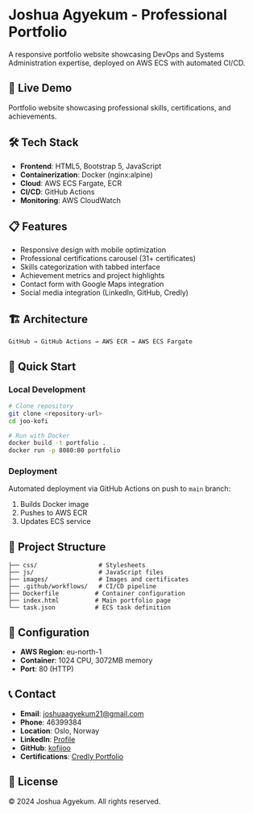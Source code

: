 # Joshua Agyekum - Professional Portfolio

A responsive portfolio website showcasing DevOps and Systems Administration expertise, deployed on AWS ECS with automated CI/CD.

## 🚀 Live Demo
Portfolio website showcasing professional skills, certifications, and achievements.

## 🛠️ Tech Stack
- **Frontend**: HTML5, Bootstrap 5, JavaScript
- **Containerization**: Docker (nginx:alpine)
- **Cloud**: AWS ECS Fargate, ECR
- **CI/CD**: GitHub Actions
- **Monitoring**: AWS CloudWatch

## 📋 Features
- Responsive design with mobile optimization
- Professional certifications carousel (31+ certificates)
- Skills categorization with tabbed interface
- Achievement metrics and project highlights
- Contact form with Google Maps integration
- Social media integration (LinkedIn, GitHub, Credly)

## 🏗️ Architecture
```
GitHub → GitHub Actions → AWS ECR → AWS ECS Fargate
```

## 🚀 Quick Start

### Local Development
```bash
# Clone repository
git clone <repository-url>
cd joo-kofi

# Run with Docker
docker build -t portfolio .
docker run -p 8080:80 portfolio
```

### Deployment
Automated deployment via GitHub Actions on push to `main` branch:
1. Builds Docker image
2. Pushes to AWS ECR
3. Updates ECS service

## 📁 Project Structure
```
├── css/                 # Stylesheets
├── js/                  # JavaScript files
├── images/              # Images and certificates
├── .github/workflows/   # CI/CD pipeline
├── Dockerfile          # Container configuration
├── index.html          # Main portfolio page
└── task.json           # ECS task definition
```

## 🔧 Configuration
- **AWS Region**: eu-north-1
- **Container**: 1024 CPU, 3072MB memory
- **Port**: 80 (HTTP)

## 📞 Contact
- **Email**: joshuaagyekum21@gmail.com
- **Phone**: 46399384
- **Location**: Oslo, Norway
- **LinkedIn**: [Profile](https://www.linkedin.com/public-profile/settings?trk=d_flagship3_profile_self_view_public_profile)
- **GitHub**: [kofijoo](https://github.com/kofijoo)
- **Certifications**: [Credly Portfolio](https://www.credly.com/users/joshua-agyekum.7b55a7d0/edit#badge-portfolio)

## 📄 License
© 2024 Joshua Agyekum. All rights reserved.